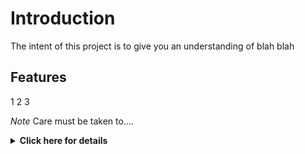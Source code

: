 # Introduction
The intent of this project is to give you an understanding of blah blah

## Features

1
2
3

*Note* Care must  be taken to....

<details>
<summary><b>Click here for details</b></summary>
This is the stuff under
This is the stuff under
This is the stuff under
This is the stuff under
This is the stuff under
This is the stuff under
This is the stuff under
This is the stuff under
</details>
